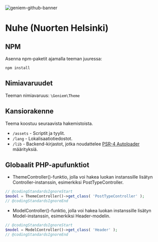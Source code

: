 ![geniem-github-banner](https://cloud.githubusercontent.com/assets/5691777/14319886/9ae46166-fc1b-11e5-9630-d60aa3dc4f9e.png)

# Nuhe (Nuorten Helsinki)

## NPM

Asenna npm-paketit ajamalla teeman juuressa:

```
npm install
```

## Nimiavaruudet

Teeman nimiavaruus: `\Geniem\Theme`

## Kansiorakenne

Teema koostuu seuraavista hakemistoista.

- `/assets` - Scriptit ja tyylit.
- `/lang` - Lokalisaatiotiedostot.
- `/lib` - Backend-kirjastot, jotka noudattelee [PSR-4 Autoloader](https://www.php-fig.org/psr/psr-4/) määrityksiä.

## Globaalit PHP-apufunktiot

- ThemeController()-funktio, jolla voi hakea luokan instanssille lisätyn Controller-instanssin, esimerkiksi PostTypeController.
```php
// @codingStandardsIgnoreStart
$model = ThemeController()->get_class( 'PostTypeController' );
// @codingStandardsIgnoreEnd
```

- ModelController()-funktio, jolla voi hakea luokan instanssille lisätyn Model-instanssin, esimerkiksi Header-modelin.
```php
// @codingStandardsIgnoreStart
$model = ModelController()->get_class( 'Header' );
// @codingStandardsIgnoreEnd
```
